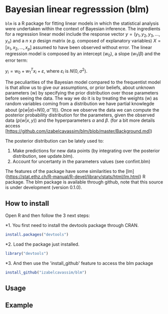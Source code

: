 Bayesian linear regresssion (blm)
=================================

`blm` is a R package for fitting linear models in which the statistical analysis were undertaken within the context of Bayesian inference. The ingredients for a regression linear model include the response vector *y* = (*y*<sub>1</sub>, *y*<sub>2</sub>, *y*<sub>3</sub>, ..., *y*<sub>*n*</sub>) and a *n* x *p* design matrix (e.g. composed of explanatory variables) *X* = \[*x*<sub>1</sub>, *x*<sub>2</sub>, ..., *x*<sub>*p*</sub>\] assumed to have been observed without error. The linear regression model is composed by an intercept (*w*<sub>0</sub>), a slope (*w*<sub>1</sub>/*β*) and the error term:

*y*<sub>*i*</sub> = *w*<sub>0</sub> + *w*<sub>1</sub><sup>*T*</sup>*x*<sub>*i*</sub> + *ε*, where *ε*<sub>*i*</sub> is *N*(0, *σ*<sup>2</sup>).

The peculiarities of the Bayesian model compared to the frequentist model is that allow us to give our assumptions, or prior beliefs, about unknown parameters (w) by specifying the prior distribution over those parameters before seeing the data. The way we do it is by treating the weights (w) as random variables coming from a distribution we have partial knowlegde about (*p*(*w*|*α*)=*N*(0, *α*<sup>−</sup>1*I*)). Once we observe the data we can compute the posterior probability distribution for the parameters, given the observed data (*p*(*w*|*x*, *y*)) and the hyperparameters *α* and *β*. (for a bit more details access \[<https://github.com/izabelcavassim/blm/blob/master/Background.md>\])

The posterior distribution can be lately used to:

1.  Make predictions for new data points (by integrating over the posterior distribution, see update.blm).
2.  Account for uncertanty in the parameters values (see confint.blm)

The features of the package have some similarities to the \[lm\]{<https://stat.ethz.ch/R-manual/R-devel/library/stats/html/lm.html>} R package. The blm package is available through github, note that this source is under development (version 0.1.0).

How to install
--------------

Open R and then follow the 3 next steps:

\*1. You first need to install the devtools package through CRAN.

``` r
install.packages("devtools")
```

\*2. Load the package just installed.

``` r
library("devtools")
```

\*3. And then use the 'install\_github' feature to access the blm package

``` r
install_github("izabelcavassim/blm")
```

Usage
-----

Example
-------
